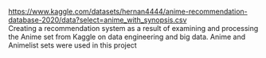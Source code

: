 https://www.kaggle.com/datasets/hernan4444/anime-recommendation-database-2020/data?select=anime_with_synopsis.csv
<br>
Creating a recommendation system as a result of examining and processing the Anime set from Kaggle on data engineering and big data.
Anime and Animelist sets  were used in this project
